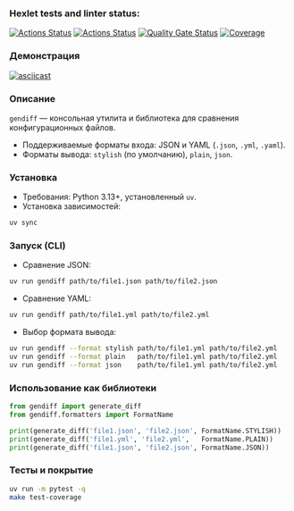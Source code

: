 ### Hexlet tests and linter status:
[![Actions Status](https://github.com/Korjick/python-project-50/actions/workflows/hexlet-check.yml/badge.svg)](https://github.com/Korjick/python-project-50/actions)
[![Actions Status](https://github.com/Korjick/python-project-50/actions/workflows/pyci.yml/badge.svg)](https://github.com/Korjick/python-project-50/actions)
[![Quality Gate Status](https://sonarcloud.io/api/project_badges/measure?project=Korjick_python-project-50&metric=alert_status)](https://sonarcloud.io/summary/new_code?id=Korjick_python-project-50)
[![Coverage](https://sonarcloud.io/api/project_badges/measure?project=Korjick_python-project-50&metric=coverage)](https://sonarcloud.io/summary/new_code?id=Korjick_python-project-50)

### Демонстрация

[![asciicast](https://asciinema.org/a/740332.svg)](https://asciinema.org/a/740332)

### Описание

`gendiff` — консольная утилита и библиотека для сравнения конфигурационных файлов.
- Поддерживаемые форматы входа: JSON и YAML (`.json`, `.yml`, `.yaml`).
- Форматы вывода: `stylish` (по умолчанию), `plain`, `json`.

### Установка

- Требования: Python 3.13+, установленный `uv`.
- Установка зависимостей:

```bash
uv sync
```

### Запуск (CLI)

- Сравнение JSON:

```bash
uv run gendiff path/to/file1.json path/to/file2.json
```

- Сравнение YAML:

```bash
uv run gendiff path/to/file1.yml path/to/file2.yml
```

- Выбор формата вывода:

```bash
uv run gendiff --format stylish path/to/file1.yml path/to/file2.yml
uv run gendiff --format plain   path/to/file1.yml path/to/file2.yml
uv run gendiff --format json    path/to/file1.yml path/to/file2.yml
```

### Использование как библиотеки

```python
from gendiff import generate_diff
from gendiff.formatters import FormatName

print(generate_diff('file1.json', 'file2.json', FormatName.STYLISH))
print(generate_diff('file1.yml', 'file2.yml',   FormatName.PLAIN))
print(generate_diff('file1.json', 'file2.json', FormatName.JSON))
```

### Тесты и покрытие

```bash
uv run -m pytest -q
make test-coverage
```
